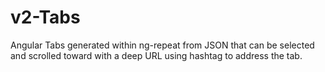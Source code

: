 # v2-Tabs
Angular Tabs generated within ng-repeat from JSON that can be selected and scrolled toward with a deep URL using hashtag to address the tab.
